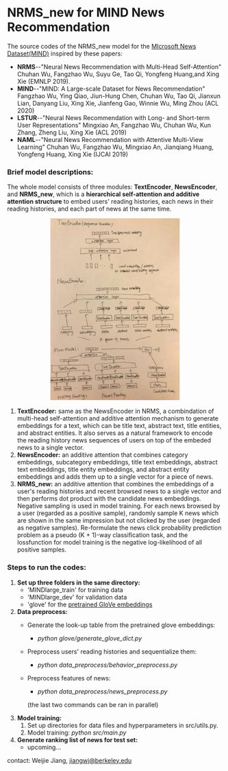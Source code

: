 # NRMS_new for MIND News Recommendation 

The source codes of the NRMS_new model for the [MIcrosoft News Dataset(MIND)](https://msnews.github.io/) inspired by these papers:

* **NRMS**--"Neural News Recommendation with Multi-Head Self-Attention" Chuhan Wu, Fangzhao Wu, Suyu Ge, Tao Qi, Yongfeng Huang,and Xing Xie (EMNLP 2019). 
* **MIND**--"MIND: A Large-scale Dataset for News Recommendation" Fangzhao Wu, Ying Qiao, Jiun-Hung Chen, Chuhan Wu, Tao Qi, Jianxun Lian, Danyang Liu, Xing Xie, Jianfeng Gao, Winnie Wu, Ming Zhou (ACL 2020)
* **LSTUR**--"Neural News Recommendation with Long- and Short-term User Representations" Mingxiao An, Fangzhao Wu, Chuhan Wu, Kun Zhang, Zheng Liu, Xing Xie (ACL 2019)
* **NAML**--"Neural News Recommendation with Attentive Multi-View Learning" Chuhan Wu, Fangzhao Wu, Mingxiao An, Jianqiang Huang, Yongfeng Huang, Xing Xie (IJCAI 2019)

### Brief model descriptions:

The whole model consists of three modules: **TextEncoder**, **NewsEncoder**, and **NRMS_new**, which is a **hierarchical self-attention and additive attention structure** to embed users' reading histories, each news in their reading histories, and each part of news at the same time. 
<p align='center'><img src="model.png", width=60%>

1. **TextEncoder:** same as the NewsEncoder in NRMS, a combindation of multi-head self-attention and additive attention mechanism to generate embeddings for a text, which can be title text, abstract text, title entities, and abstract entities. It also serves as a natural framework to encode the reading history news sequences of users on top of the embeded news to a single vector.
2. **NewsEncoder:** an additive attention that combines category embeddings, subcategory embeddings, title text embeddings, abstract text embeddings, title entity embeddings, and abstract entity embeddings and adds them up to a single vector for a piece of news.
3. **NRMS_new:** an additive attention that combines the embeddings of a user's reading histories and recent browsed news to a single vector and then performs dot product with the candidate news embeddings. Negative sampling is used in  model training. For each news browsed by a user (regarded as a positive sample), randomly sample K news which are shown in the same impression but not clicked by the user (regarded as negative samples). Re-formulate the news click probability prediction problem as a pseudo (K + 1)-way classification task, and the lossfunction for model training is the negative log-likelihood of all positive samples.

### Steps to run the codes:

1. **Set up three folders in the same directory:**   
	* 'MINDlarge\_train' for training data
	* 'MINDlarge\_dev' for validation data
	* 'glove' for the [pretrained GloVe embeddings](http://nlp.stanford.edu/data/glove.840B.300d.zip)
2. **Data preprocess:**
	* Generate the look-up table from the pretrained glove embeddings:
		*  *python glove/generate\_glove\_dict.py*
	* Preprocess users' reading histories and sequentialize them:
		* _python data\_preprocess/behavior\_preprocess.py_
	* Preprocess features of news:
		* _python data\_preprocess/news\_preprocess.py_
	
      	(the last two commands can be ran in parallel)
3. **Model training:**
	1. 	Set up directories for data files and hyperparameters in src/utils.py.
	2. Model training: _python src/main.py_
3. **Generate ranking list of news for test set:**
	* 	upcoming... 


contact: Weijie Jiang, jiangwj@berkeley.edu	

